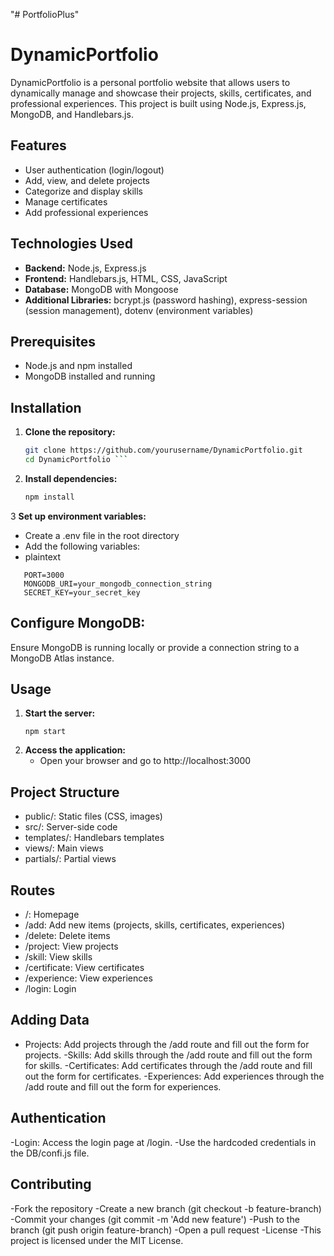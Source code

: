 "# PortfolioPlus" 
# DynamicPortfolio

DynamicPortfolio is a personal portfolio website that allows users to dynamically manage and showcase their projects, skills, certificates, and professional experiences. This project is built using Node.js, Express.js, MongoDB, and Handlebars.js.

## Features

- User authentication (login/logout)
- Add, view, and delete projects
- Categorize and display skills
- Manage certificates
- Add professional experiences

## Technologies Used

- **Backend:** Node.js, Express.js
- **Frontend:** Handlebars.js, HTML, CSS, JavaScript
- **Database:** MongoDB with Mongoose
- **Additional Libraries:** bcrypt.js (password hashing), express-session (session management), dotenv (environment variables)

## Prerequisites

- Node.js and npm installed
- MongoDB installed and running

## Installation

1. **Clone the repository:**
   ```bash
   git clone https://github.com/yourusername/DynamicPortfolio.git
   cd DynamicPortfolio ```

2.  **Install dependencies:**
    ```bash
    npm install
    ```
3  **Set up environment variables:**
   - Create a .env file in the root directory
   - Add the following variables:
   - plaintext
```
   PORT=3000
   MONGODB_URI=your_mongodb_connection_string
   SECRET_KEY=your_secret_key
```
## Configure MongoDB:
Ensure MongoDB is running locally or provide a connection string to a MongoDB Atlas instance.

## Usage
1.  **Start the server:**
     ```
     npm start
     ```
2.  **Access the application:**
     - Open your browser and go to http://localhost:3000

## Project Structure
- public/: Static files (CSS, images)
- src/: Server-side code
- templates/: Handlebars templates
- views/: Main views
- partials/: Partial views

## Routes
- /: Homepage
- /add: Add new items (projects, skills, certificates, experiences)
- /delete: Delete items
- /project: View projects
- /skill: View skills
- /certificate: View certificates
- /experience: View experiences
- /login: Login


## Adding Data
- Projects:
  Add projects through the /add route and fill out the form for projects.
-Skills:
Add skills through the /add route and fill out the form for skills.
-Certificates:
Add certificates through the /add route and fill out the form for certificates.
-Experiences:
Add experiences through the /add route and fill out the form for experiences.
## Authentication
-Login:
Access the login page at /login.
-Use the hardcoded credentials in the DB/confi.js file.

## Contributing
-Fork the repository
-Create a new branch (git checkout -b feature-branch)
-Commit your changes (git commit -m 'Add new feature')
-Push to the branch (git push origin feature-branch)
-Open a pull request
-License
-This project is licensed under the MIT License.



